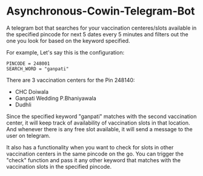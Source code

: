 # Asynchronous-Cowin-Telegram-Bot
A telegram bot that searches for your vaccination centeres/slots available in the specified pincode for next 5 dates every 5 minutes and filters out the one you look for based on the keyword specified.

For example, Let's say this is the configuration:
```
PINCODE = 248001
SEARCH_WORD = "ganpati"
```

There are 3 vaccination centers for the Pin 248140:
* CHC Doiwala  
* Ganpati Wedding P.Bhaniyawala  
* Dudhli  

Since the specified keyword "ganpati" matches with the second vaccination center, it will keep track of availability of vaccination slots in that location. And whenever there is any free slot available, it will send a message to the user on telegram.

It also has a functionality when you want to check for slots in other vaccination centers in the same pincode on the go. You can trigger the "check" function and pass it any other keyword that matches with the vaccination slots in the specified pincode.
